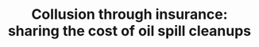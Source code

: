 ---
id_key: d1990-collusion
tags:
- other
authors:
- Dekel, Eddie
- Scotchmer, Suzanne
title: 'Collusion through insurance: sharing the cost of oil spill cleanups'
journal: The American Economic Review
vol: 80
num: 1
pages: 249-252
year: 1990
pub: JSTOR
pdf: collusion-through-insurance.pdf
permalink: "/papers/d1990-collusion.txt"
layout: bib
---